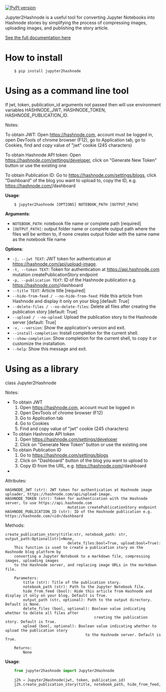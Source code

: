 [![PyPI version](https://badge.fury.io/py/jupyter2hashnode.svg)](https://badge.fury.io/py/jupyter2hashnode)

Jupyter2Hashnode is a useful tool for converting Jupyter Notebooks into Hashnode stories by simplifying the process of compressing images, uploading images, and publishing the story article.

[See the full documentation here](https://jupyter2hashnode.readthedocs.io/en/latest/)

# How to install
```console
    $ pip install jupyter2hashnode
```


# Using as a command line tool

If jwt, token, publication_id arguments not passed then will use environment variables HASHNODE_JWT, HASHNODE_TOKEN, HASHNODE_PUBLICATION_ID. 

Notes:

To obtain JWT: Open https://hashnode.com, account must be logged in, open DevTools of chrome browser (F12), go to Application tab, go to Cookies, find and copy value of "jwt" cookie (245 characters)

To obtain Hashnode API token: Open https://hashnode.com/settings/developer, click on "Generate New Token" button or use the existing one

To obtain Publication ID: Go to https://hashnode.com/settings/blogs, click "Dashboard" of the blog you want to upload to, copy the ID, e.g. https://hashnode.com/<id>/dashboard

**Usage**:

```console
    $ jupyter2hashnode [OPTIONS] NOTEBOOK_PATH [OUTPUT_PATH]
```

**Arguments**:

* `NOTEBOOK_PATH`: notebook file name or complete path  [required]
* `[OUTPUT_PATH]`: output folder name or complete output path where the files will be written to, if none creates output folder with the same name as the notebook file name

**Options**:

* `-j, --jwt TEXT`: JWT token for authentication at https://hashnode.com/api/upload-image.
* `-t, --token TEXT`: Token for authentication at https://api.hashnode.com  mutation createPublicationStory endpoint
* `-p, --publication TEXT`: ID of the Hashnode publication e.g. https://hashnode.com/<id>/dashboard
* `--title TEXT`: Article title  [required]
* `--hide-from-feed / --no-hide-from-feed`: Hide this article from Hashnode and display it only on your blog  [default: True]
* `--delete-files / --no-delete-files`: Delete all files after creating the publication story  [default: True]
* `--upload / --no-upload`: Upload the publication story to the Hashnode server  [default: True]
* `-v, --version`: Show the application's version and exit.
* `--install-completion`: Install completion for the current shell.
* `--show-completion`: Show completion for the current shell, to copy it or customize the installation.
* `--help`: Show this message and exit.


# Using as a library

class Jupyter2Hashnode

Notes:
- To obtain JWT
    1. Open https://hashnode.com, account must be logged in
    2. Open DevTools of chrome browser (F12)
    3. Go to Application tab
    4. Go to Cookies
    5. Find and copy value of "jwt" cookie (245 characters)
- To obtain Hashnode API token
    1. Open https://hashnode.com/settings/developer
    2. Click on "Generate New Token" button or use the existing one
- To obtain Publication ID
    1. Go to https://hashnode.com/settings/blogs
    2. Click on "Dashboard" button of the blog you want to upload to
    3. Copy ID from the URL, e.g. https://hashnode.com/<id>/dashboard
- 

Attributes:

    HASHNODE_JWT (str): JWT token for authentication at Hashnode image uploader, https://hashnode.com/api/upload-image.
    HASHNODE_TOKEN (str): Token for authentication with the Hashnode server, to use https://api.hashnode.com
                                mutation createPublicationStory endpoint
    HASHNODE_PUBLICATION_ID (str): ID of the Hashnode publication e.g. https://hashnode.com/<id>/dashboard
        
Methods:

    create_publication_story(title:str, notebook_path: str, output_path:Optional[str]=None, 
                                delete_files:bool=True, upload:bool=True):
        This function is used to create a publication story on the Hashnode blog platform by 
        converting a Jupyter Notebook to a markdown file, compressing images, uploading images
        to the Hashnode server, and replacing image URLs in the markdown file.

        Parameters:
            title (str): Title of the publication story.
            notebook_path (str): Path to the Jupyter Notebook file.
            hide_from_feed (bool): Hide this article from Hashnode and display it only on your blog, Default is True.
            output_path (str, optional): Path to the output directory. Default is None.
            delete_files (bool, optional): Boolean value indicating whether to delete all files after 
                                            creating the publication story. Default is True.
            upload (bool, optional): Boolean value indicating whether to upload the publication story
                                        to the Hashnode server. Default is True.

        Returns:
            None



    
**Usage**:

```python
    from jupyter2hashnode import Jupyter2Hashnode
        
    j2h = Jupyter2Hashnode(jwt, token, publication_id)
    j2h.create_publication_story(title, notebook_path, hide_from_feed, output_path, delete_files, upload)
```